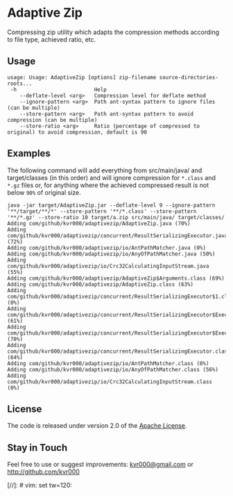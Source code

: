 # Adaptive Zip

Compressing zip utility which adapts the compression methods according to file type, achieved ratio, etc.

## Usage

```
usage: Usage: AdaptiveZip [options] zip-filename source-directories-roots...
 -h                         Help
    --deflate-level <arg>   Compression level for deflate method
    --ignore-pattern <arg>  Path ant-syntax pattern to ignore files (can be multiple)
    --store-pattern <arg>   Path ant-syntax pattern to avoid compression (can be multiple)
    --store-ratio <arg>     Ratio (percentage of compressed to original) to avoid compression, default is 90
```

## Examples

The following command will add everything from src/main/java/ and target/classes (in this order) and will ignore
compression for `*.class` and `*.gz` files or, for anything where the achieved compressed result is not below `90%` of
original size.

```
java -jar target/AdaptiveZip.jar --deflate-level 9 --ignore-pattern '**/target/**/*' --store-pattern '**/*.class' --store-pattern '**/*.gz' --store-ratio 10 target/a.zip src/main/java/ target/classes/
Adding com/github/kvr000/adaptivezip/AdaptiveZip.java (70%)
Adding com/github/kvr000/adaptivezip/concurrent/ResultSerializingExecutor.java (72%)
Adding com/github/kvr000/adaptivezip/io/AntPathMatcher.java (0%)
Adding com/github/kvr000/adaptivezip/io/AnyOfPathMatcher.java (50%)
Adding com/github/kvr000/adaptivezip/io/Crc32CalculatingInputStream.java (55%)
Adding com/github/kvr000/adaptivezip/AdaptiveZip$Arguments.class (69%)
Adding com/github/kvr000/adaptivezip/AdaptiveZip.class (63%)
Adding com/github/kvr000/adaptivezip/concurrent/ResultSerializingExecutor$1.class (0%)
Adding com/github/kvr000/adaptivezip/concurrent/ResultSerializingExecutor$ExecutionFuture$1.class (61%)
Adding com/github/kvr000/adaptivezip/concurrent/ResultSerializingExecutor$ExecutionFuture.class (70%)
Adding com/github/kvr000/adaptivezip/concurrent/ResultSerializingExecutor.class (64%)
Adding com/github/kvr000/adaptivezip/io/AntPathMatcher.class (0%)
Adding com/github/kvr000/adaptivezip/io/AnyOfPathMatcher.class (56%)
Adding com/github/kvr000/adaptivezip/io/Crc32CalculatingInputStream.class (0%)
```

## License

The code is released under version 2.0 of the [Apache License][].

## Stay in Touch

Feel free to use or suggest improvements: kvr000@gmail.com or http://github.com/kvr000

[Apache License]: http://www.apache.org/licenses/LICENSE-2.0

[//]: # vim: set tw=120:
